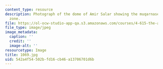 ```yaml
---
content_type: resource
description: Photograph of the dome of Amir Salar showing the muqarnased transitional
  zone.
file: https://ol-ocw-studio-app-qa.s3.amazonaws.com/courses/4-615-the-architecture-of-cairo-spring-2002/542a4f54502bfd16cb46a13706701d6b_1069.jpg
file_type: image/jpeg
image_metadata:
  caption: ''
  credit: ''
  image-alt: ''
resourcetype: Image
title: 1069.jpg
uid: 542a4f54-502b-fd16-cb46-a13706701d6b
---
```


